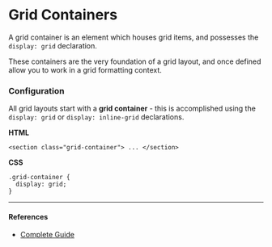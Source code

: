 # Grid Containers

A grid container is an element which houses grid items, and possesses the `display: grid` declaration.

These containers are the very foundation of a grid layout, and once defined allow you to work in a grid formatting context.

### Configuration

All grid layouts start with a **grid container** - this is accomplished using the `display: grid` or `display: inline-grid` declarations.

**HTML**

```
<section class="grid-container"> ... </section>
```

**CSS**

```
.grid-container {
  display: grid;
}
```

---

#### References

- [Complete Guide](https://css-tricks.com/snippets/css/complete-guide-grid/)
